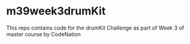 ﻿# m39week3drumKit

This repo contains code for the drumKit Challenge as part of Week 3 of master course by CodeNation
